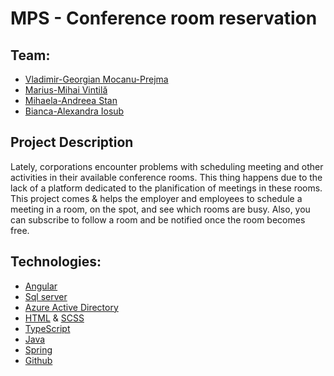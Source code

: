 # MPS - Conference room reservation

## Team:
* [Vladimir-Georgian Mocanu-Prejma](https://github.com/vladimirMocanu)
* [Marius-Mihai Vintilă](https://github.com/Mr-Vinti)
* [Mihaela-Andreea Stan](https://github.com/stanandreea09)
* [Bianca-Alexandra Iosub](https://github.com/biancaiosub13)

## Project Description
  Lately, corporations encounter problems with scheduling meeting and other activities in their available conference rooms. This thing happens due to the lack of a platform dedicated to the planification of meetings in these rooms. This project comes & helps the employer and employees to schedule a meeting in a room, on the spot, and see which rooms are busy. Also, you can subscribe to follow a room and be notified once the room becomes free.

## Technologies:
* [Angular](https://angular.io/)
* [Sql server](https://azure.microsoft.com/en-us/services/virtual-machines/sql-server)
* [Azure Active Directory](https://azure.microsoft.com/en-us/services/active-directory/)
* [HTML](https://www.w3schools.com/html/) & [SCSS](https://sass-lang.com/documentation/syntax)
* [TypeScript](https://www.typescriptlang.org/)
* [Java](https://www.java.com/en/)
* [Spring](https://spring.io/tools)
* [Github](https://github.com/)
